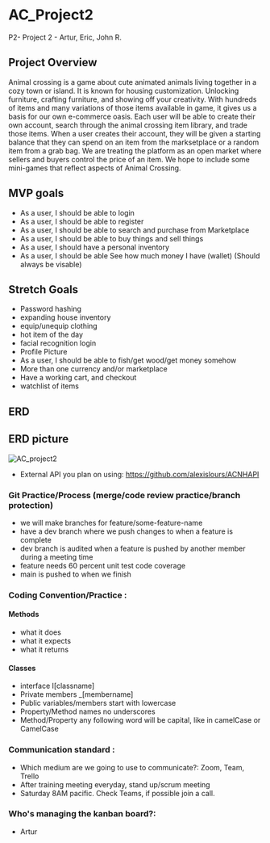 # AC_Project2


P2-
Project 2 - Artur, Eric, John R.

## Project Overview
Animal crossing is a game about cute animated animals living together in a cozy town or island. It is known for housing customization. Unlocking furniture, crafting furniture, and showing off your creativity. With hundreds of items and many variations of those items available in game, it gives us a basis for our own e-commerce oasis. Each user will be able to create their own account, search through the animal crossing item library, and trade those items. When a user creates their account, they will be given a starting balance that they can spend on an item from the marksetplace or a random item from a grab bag. We are treating the platform as an open market where sellers and buyers control the price of an item. We hope to include some mini-games that reflect aspects of Animal Crossing.

## MVP goals
- As a user, I should be able to login 
- As a user, I should be able to register 
- As a user, I should be able to search and purchase from Marketplace
- As a user, I should be able to buy things and sell things
- As a user, I should have a personal inventory
- As a user, I should be able See how much money I have (wallet) (Should always be visable)


## Stretch Goals
- Password hashing
- expanding house inventory
- equip/unequip clothing
- hot item of the day
- facial recognition login
- Profile Picture 
- As a user, I should be able to fish/get wood/get money somehow
- More than one currency and/or marketplace
- Have a working cart, and checkout
- watchlist of items
## ERD

## ERD picture
![AC_project2](https://user-images.githubusercontent.com/46939607/223576504-24b9f457-dc53-4914-b843-97a4149f37e8.png)




- External API you plan on using: https://github.com/alexislours/ACNHAPI
### Git Practice/Process (merge/code review practice/branch protection)  
- we will make branches for feature/some-feature-name
- have a dev branch where we push changes to when a feature is complete
- dev branch is audited when a feature is pushed by another member during a meeting time
- feature needs 60 percent unit test code coverage
- main is pushed to when we finish

### Coding Convention/Practice :
#### Methods
- what it does
- what it expects
- what it returns

#### Classes
- interface I[classname]
- Private members _[membername]
- Public variables/members start with lowercase
- Property/Method names no underscores
- Method/Property any following word will be capital, like in camelCase or CamelCase

### Communication standard : 
- Which medium are we going to use to communicate?: Zoom, Team, Trello
- After training meeting everyday, stand up/scrum meeting
- Saturday 8AM pacific. Check Teams, if possible join a call. 

### Who's managing the kanban board?: 
- Artur

